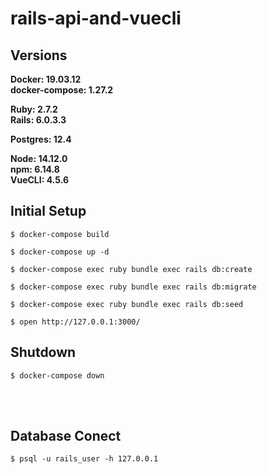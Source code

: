 # rails-api-and-vuecli

## Versions
**Docker: 19.03.12**  
**docker-compose: 1.27.2**  

**Ruby: 2.7.2**  
**Rails: 6.0.3.3**  

**Postgres: 12.4**  

**Node: 14.12.0**  
**npm: 6.14.8**  
**VueCLI: 4.5.6**  


## Initial Setup

```
$ docker-compose build

$ docker-compose up -d

$ docker-compose exec ruby bundle exec rails db:create

$ docker-compose exec ruby bundle exec rails db:migrate

$ docker-compose exec ruby bundle exec rails db:seed

$ open http://127.0.0.1:3000/
```

## Shutdown

```
$ docker-compose down
```

<br>
<br>

## Database Conect

```
$ psql -u rails_user -h 127.0.0.1
```
